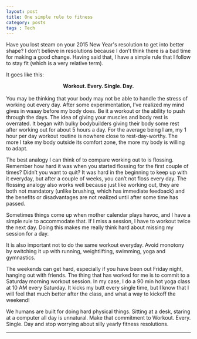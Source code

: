 ```yaml
---
layout: post
title: One simple rule to fitness
category: posts
tags : Tech
---
```

Have you lost steam on your 2015 New Year's resolution to get into better shape? I don’t believe in resolutions because I don’t think there is a bad time for making a good change. Having said that, I have a simple rule that I follow to stay fit (which is a very relative term).

It goes like this:

<center><b>Workout. Every. Single. Day.</b></center>
<br>
You may be thinking that your body may not be able to handle the stress of working out every day. After some experimentation, I’ve realized my mind gives in waaay before my body does. Be it a workout or the ability to push through the days. The idea of giving your muscles and body rest is overrated. It began with bulky bodybuilders giving their body some rest after working out for about 5 hours a day. For the average being I am, my 1 hour per day workout routine is nowhere close to rest-day-worthy. The more I take my body outside its comfort zone, the more my body is willing to adapt.  

The best analogy I can think of to compare working out to is flossing. Remember how hard it was when you started flossing for the first couple of times? Didn’t you want to quit? It was hard in the beginning to keep up with it everyday, but after a couple of weeks, you can’t not floss every day. The flossing analogy also works well because just like working out, they are both not mandatory (unlike brushing, which has immediate feedback) and the benefits or disadvantages are not realized until after some time has passed.

Sometimes things come up when mother calendar plays havoc, and I have a simple rule to accommodate that. If I miss a session, I have to workout twice the next day. Doing this makes me really think hard about missing my session for a day. 

It is also important not to do the same workout everyday. Avoid monotony by switching it up with running, weightlifting, swimming, yoga and gymnastics.

The weekends can get hard, especially if you have been out Friday night, hanging out with friends. The thing that has worked for me is to commit to a Saturday morning workout session. In my case, I do a 90 min hot yoga class at 10 AM every Saturday. It kicks my butt every single time, but I know that I will feel that much better after the class, and what a way to kickoff the weekend!


We humans are built for doing hard physical things. Sitting at a desk, staring at a computer all day is unnatural. Make that commitment to Workout. Every. Single. Day and stop worrying about silly yearly fitness resolutions.

---
